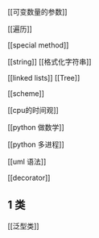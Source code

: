 [[可变数量的参数]]

[[遍历]]

[[special method]]

[[string]]
[[格式化字符串]]

[[linked lists]]
[[Tree]]


[[scheme]]


[[cpu的时间观]]



[[python 做数学]]



[[python 多进程]]



[[uml 语法]]



[[decorator]]



## 1	类

[[泛型类]]
